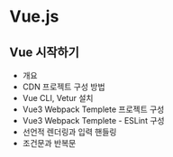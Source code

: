 # Vue.js

## Vue 시작하기
  - 개요
  - CDN 프로젝트 구성 방법
  - Vue CLI, Vetur 설치
  - Vue3 Webpack Templete 프로젝트 구성
  - Vue3 Webpack Templete - ESLint 구성
  - 선언적 렌더링과 입력 핸들링
  - 조건문과 반복문
